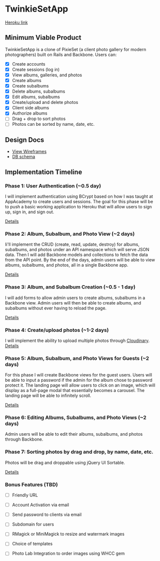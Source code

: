 # TwinkieSetApp

[Heroku link][heroku]

[heroku]: http://TwinkieSetApp.herokuapp.com

## Minimum Viable Product
TwinkieSetApp is a clone of PixieSet (a client photo gallery for modern photographers) built on Rails and Backbone. Users can:

<!-- This is a Markdown checklist. Use it to keep track of your progress! -->

- [x] Create accounts
- [x] Create sessions (log in)
- [x] View albums, galleries, and photos
- [x] Create albums
- [x] Create subalbums
- [X] Delete albums, subalbums
- [X] Edit albums, subalbums
- [x] Create/upload and delete photos
- [x] Client side albums
- [x] Authorize albums
- [ ] Drag + drop to sort photos
- [ ] Photos can be sorted by name, date, etc.

## Design Docs
* [View Wireframes][views]
* [DB schema][schema]

[views]: ./docs/views.md
[schema]: ./docs/schema.md

## Implementation Timeline

### Phase 1: User Authentication (~0.5 day)
I will implement authentication using BCrypt based on how I was taught at AppAcademy to create users and sessions. The goal for this phase will be to push a basic working application to Heroku that will allow users to sign up, sign in, and sign out.

[Details][phase-one]

### Phase 2: Album, Subalbum, and Photo View (~2 days)

Ii'll implement the CRUD (create, read, update, destroy) for albums, subalbums, and photos under an API namespace which will serve JSON data. Then I will add Backbone models and collections to fetch the data from the API point. By the end of the days, admin users will be able to view albums, subalbums, and photos, all in a single Backbone app.

[Details][phase-two]

### Phase 3: Album, and Subalbum Creation (~0.5 - 1 day)
I will add forms to allow admin users to create albums, subalbums in a Backbone view. Admin users will then be able to create albums, and subalbums without ever having to reload the page.

[Details][phase-three]

### Phase 4: Create/upload photos (~1-2 days)

I will implement the ability to upload multiple photos through [Cloudinary](http://cloudinary.com/).  
[Details][phase-four]

### Phase 5: Album, Subalbum, and Photo Views for Guests (~2 days)

For this phase I will create Backbone views for the guest users. Users will be able to input a password if the admin for the album chose to password protect it. The landing page will allow users to click on an image, which will display as a full-page modal that essentially becomes a carousel. The landing page will be able to infinitely scroll.

[Details][phase-five]

### Phase 6: Editing Albums, Subalbums, and Photo Views (~2 days)

Admin users will be able to edit their albums, subalbums, and photos through Backbone.

### Phase 7: Sorting photos by drag and drop, by name, date, etc.

Photos will be drag and droppable using jQuery UI Sortable.

[Details][phase-six]


### Bonus Features (TBD)
- [ ] Friendly URL
- [ ] Account Activation via email
- [ ] Send password to clients via email
- [ ] Subdomain for users
- [ ] RMagick or MiniMagick to resize and watermark images
- [ ] Choice of templates
- [ ] Photo Lab Integration to order images using WHCC gem


[phase-one]: ./docs/phases/phase1.md
[phase-two]: ./docs/phases/phase2.md
[phase-three]: ./docs/phases/phase3.md
[phase-four]: ./docs/phases/phase4.md
[phase-five]: ./docs/phases/phase5.md
[phase-six]: ./docs/phases/phase6.md
